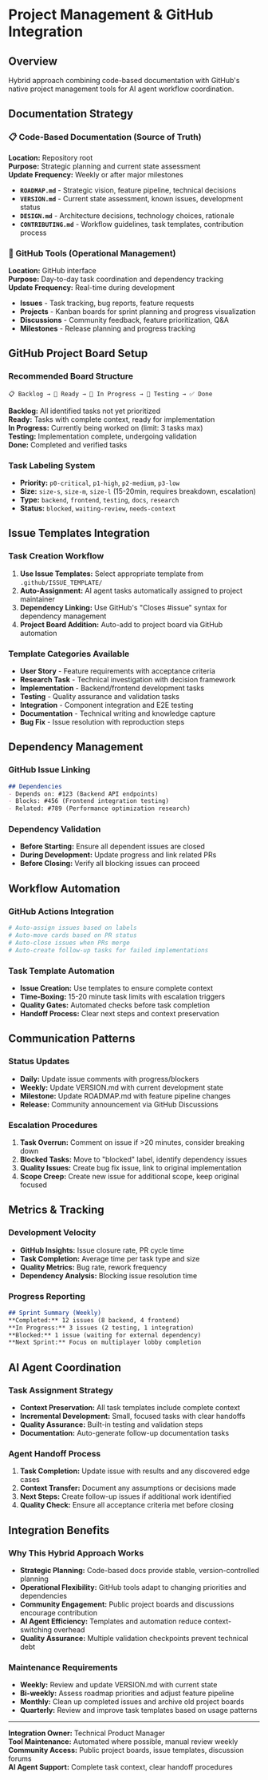 # Project Management & GitHub Integration

## Overview
Hybrid approach combining code-based documentation with GitHub's native project management tools for AI agent workflow coordination.

## Documentation Strategy

### 📋 Code-Based Documentation (Source of Truth)
**Location:** Repository root  
**Purpose:** Strategic planning and current state assessment  
**Update Frequency:** Weekly or after major milestones

- **`ROADMAP.md`** - Strategic vision, feature pipeline, technical decisions
- **`VERSION.md`** - Current state assessment, known issues, development status
- **`DESIGN.md`** - Architecture decisions, technology choices, rationale
- **`CONTRIBUTING.md`** - Workflow guidelines, task templates, contribution process

### 🔗 GitHub Tools (Operational Management)
**Location:** GitHub interface  
**Purpose:** Day-to-day task coordination and dependency tracking  
**Update Frequency:** Real-time during development

- **Issues** - Task tracking, bug reports, feature requests
- **Projects** - Kanban boards for sprint planning and progress visualization
- **Discussions** - Community feedback, feature prioritization, Q&A
- **Milestones** - Release planning and progress tracking

## GitHub Project Board Setup

### Recommended Board Structure
```
📋 Backlog → 🔄 Ready → 👷 In Progress → 🧪 Testing → ✅ Done
```

**Backlog:** All identified tasks not yet prioritized  
**Ready:** Tasks with complete context, ready for implementation  
**In Progress:** Currently being worked on (limit: 3 tasks max)  
**Testing:** Implementation complete, undergoing validation  
**Done:** Completed and verified tasks

### Task Labeling System
- **Priority:** `p0-critical`, `p1-high`, `p2-medium`, `p3-low`
- **Size:** `size-s`, `size-m`, `size-l` (15-20min, requires breakdown, escalation)
- **Type:** `backend`, `frontend`, `testing`, `docs`, `research`
- **Status:** `blocked`, `waiting-review`, `needs-context`

## Issue Templates Integration

### Task Creation Workflow
1. **Use Issue Templates:** Select appropriate template from `.github/ISSUE_TEMPLATE/`
2. **Auto-Assignment:** AI agent tasks automatically assigned to project maintainer
3. **Dependency Linking:** Use GitHub's "Closes #issue" syntax for dependency management
4. **Project Board Addition:** Auto-add to project board via GitHub automation

### Template Categories Available
- **User Story** - Feature requirements with acceptance criteria
- **Research Task** - Technical investigation with decision framework
- **Implementation** - Backend/frontend development tasks
- **Testing** - Quality assurance and validation tasks
- **Integration** - Component integration and E2E testing
- **Documentation** - Technical writing and knowledge capture
- **Bug Fix** - Issue resolution with reproduction steps

## Dependency Management

### GitHub Issue Linking
```markdown
## Dependencies
- Depends on: #123 (Backend API endpoints)
- Blocks: #456 (Frontend integration testing)
- Related: #789 (Performance optimization research)
```

### Dependency Validation
- **Before Starting:** Ensure all dependent issues are closed
- **During Development:** Update progress and link related PRs
- **Before Closing:** Verify all blocking issues can proceed

## Workflow Automation

### GitHub Actions Integration
```yaml
# Auto-assign issues based on labels
# Auto-move cards based on PR status
# Auto-close issues when PRs merge
# Auto-create follow-up tasks for failed implementations
```

### Task Template Automation
- **Issue Creation:** Use templates to ensure complete context
- **Time-Boxing:** 15-20 minute task limits with escalation triggers
- **Quality Gates:** Automated checks before task completion
- **Handoff Process:** Clear next steps and context preservation

## Communication Patterns

### Status Updates
- **Daily:** Update issue comments with progress/blockers
- **Weekly:** Update VERSION.md with current development state
- **Milestone:** Update ROADMAP.md with feature pipeline changes
- **Release:** Community announcement via GitHub Discussions

### Escalation Procedures
1. **Task Overrun:** Comment on issue if >20 minutes, consider breaking down
2. **Blocked Tasks:** Move to "blocked" label, identify dependency issues
3. **Quality Issues:** Create bug fix issue, link to original implementation
4. **Scope Creep:** Create new issue for additional scope, keep original focused

## Metrics & Tracking

### Development Velocity
- **GitHub Insights:** Issue closure rate, PR cycle time
- **Task Completion:** Average time per task type and size
- **Quality Metrics:** Bug rate, rework frequency
- **Dependency Analysis:** Blocking issue resolution time

### Progress Reporting
```markdown
## Sprint Summary (Weekly)
**Completed:** 12 issues (8 backend, 4 frontend)
**In Progress:** 3 issues (2 testing, 1 integration)
**Blocked:** 1 issue (waiting for external dependency)
**Next Sprint:** Focus on multiplayer lobby completion
```

## AI Agent Coordination

### Task Assignment Strategy
- **Context Preservation:** All task templates include complete context
- **Incremental Development:** Small, focused tasks with clear handoffs
- **Quality Assurance:** Built-in testing and validation steps
- **Documentation:** Auto-generate follow-up documentation tasks

### Agent Handoff Process
1. **Task Completion:** Update issue with results and any discovered edge cases
2. **Context Transfer:** Document any assumptions or decisions made
3. **Next Steps:** Create follow-up issues if additional work identified
4. **Quality Check:** Ensure all acceptance criteria met before closing

## Integration Benefits

### Why This Hybrid Approach Works
- **Strategic Planning:** Code-based docs provide stable, version-controlled planning
- **Operational Flexibility:** GitHub tools adapt to changing priorities and dependencies
- **Community Engagement:** Public project boards and discussions encourage contribution
- **AI Agent Efficiency:** Templates and automation reduce context-switching overhead
- **Quality Assurance:** Multiple validation checkpoints prevent technical debt

### Maintenance Requirements
- **Weekly:** Review and update VERSION.md with current state
- **Bi-weekly:** Assess roadmap priorities and adjust feature pipeline
- **Monthly:** Clean up completed issues and archive old project boards
- **Quarterly:** Review and improve task templates based on usage patterns

---
**Integration Owner:** Technical Product Manager  
**Tool Maintenance:** Automated where possible, manual review weekly  
**Community Access:** Public project boards, issue templates, discussion forums  
**AI Agent Support:** Complete task context, clear handoff procedures
